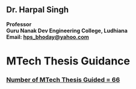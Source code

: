 ## Dr. Harpal Singh
**Professor**  
**Guru Nanak Dev Engineering College, Ludhiana**  
**Email: hps_bhoday@yahoo.com**

# MTech Thesis Guidance

### [Number of MTech Thesis Guided = 66](../Documents/Mtechthesis.pdf)
